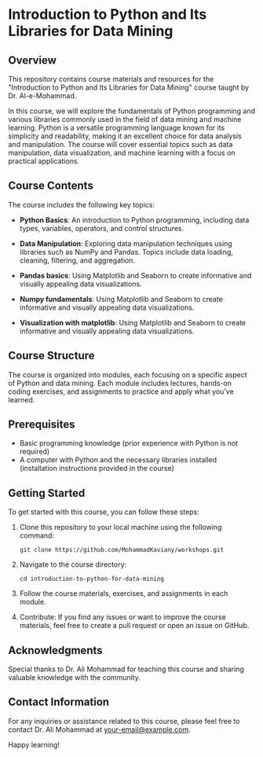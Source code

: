 

# Introduction to Python and Its Libraries for Data Mining

## Overview
This repository contains course materials and resources for the "Introduction to Python and Its Libraries for Data Mining" course taught by Dr. Al-e-Mohammad.

In this course, we will explore the fundamentals of Python programming and various libraries commonly used in the field of data mining and machine learning. Python is a versatile programming language known for its simplicity and readability, making it an excellent choice for data analysis and manipulation. The course will cover essential topics such as data manipulation, data visualization, and machine learning with a focus on practical applications.

## Course Contents
The course includes the following key topics:

- **Python Basics**: An introduction to Python programming, including data types, variables, operators, and control structures.

- **Data Manipulation**: Exploring data manipulation techniques using libraries such as NumPy and Pandas. Topics include data loading, cleaning, filtering, and aggregation.

- **Pandas basics**: Using Matplotlib and Seaborn to create informative and visually appealing data visualizations.

- **Numpy fundamentals**: Using Matplotlib and Seaborn to create informative and visually appealing data visualizations.
 
- **Visualization with matplotlib**: Using Matplotlib and Seaborn to create informative and visually appealing data visualizations.


## Course Structure
The course is organized into modules, each focusing on a specific aspect of Python and data mining. Each module includes lectures, hands-on coding exercises, and assignments to practice and apply what you've learned.

## Prerequisites
- Basic programming knowledge (prior experience with Python is not required)
- A computer with Python and the necessary libraries installed (installation instructions provided in the course)

## Getting Started
To get started with this course, you can follow these steps:

1. Clone this repository to your local machine using the following command:
   ```
   git clone https://github.com/MohammadKaviany/workshops.git
   ```

2. Navigate to the course directory:
   ```
   cd introduction-to-python-for-data-mining
   ```

3. Follow the course materials, exercises, and assignments in each module.

4. Contribute: If you find any issues or want to improve the course materials, feel free to create a pull request or open an issue on GitHub.

## Acknowledgments
Special thanks to Dr. Ali Mohammad for teaching this course and sharing valuable knowledge with the community.

## Contact Information
For any inquiries or assistance related to this course, please feel free to contact Dr. Ali Mohammad at [your-email@example.com](mailto:your-email@example.com).

Happy learning!
